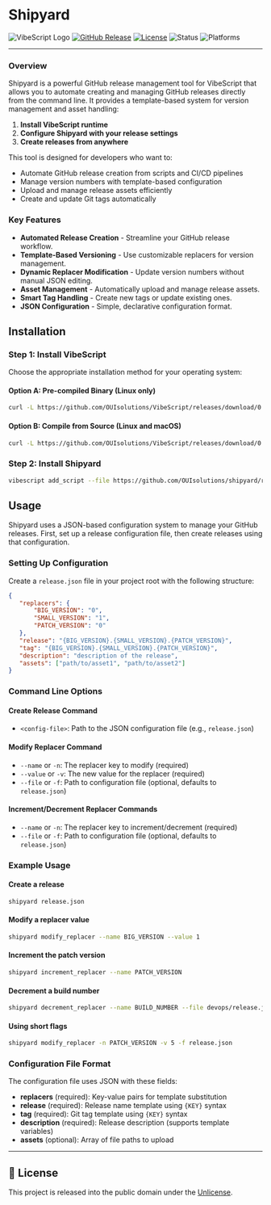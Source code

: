 # Shipyard
![VibeScript Logo](https://img.shields.io/badge/VibeScript-0.1.0-blue?style=for-the-badge&logo=lua)
[![GitHub Release](https://img.shields.io/badge/GitHub-Release-blue?style=for-the-badge)](https://github.com/OUIsolutions/shipyard/releases)
[![License](https://img.shields.io/badge/License-Unlicense-green.svg?style=for-the-badge)](https://github.com/OUIsolutions/shipyard/blob/main/LICENSE)
![Status](https://img.shields.io/badge/Status-Stable-brightgreen?style=for-the-badge)
![Platforms](https://img.shields.io/badge/Platforms-VibeScript-lightgrey?style=for-the-badge)

---

### Overview

Shipyard is a powerful GitHub release management tool for VibeScript that allows you to automate creating and managing GitHub releases directly from the command line. It provides a template-based system for version management and asset handling:

1. **Install VibeScript runtime**
2. **Configure Shipyard with your release settings**
3. **Create releases from anywhere**

This tool is designed for developers who want to:
- Automate GitHub release creation from scripts and CI/CD pipelines
- Manage version numbers with template-based configuration
- Upload and manage release assets efficiently
- Create and update Git tags automatically

### Key Features

- **Automated Release Creation** - Streamline your GitHub release workflow.
- **Template-Based Versioning** - Use customizable replacers for version management.
- **Dynamic Replacer Modification** - Update version numbers without manual JSON editing.
- **Asset Management** - Automatically upload and manage release assets.
- **Smart Tag Handling** - Create new tags or update existing ones.
- **JSON Configuration** - Simple, declarative configuration format.

## Installation

### Step 1: Install VibeScript

Choose the appropriate installation method for your operating system:

#### Option A: Pre-compiled Binary (Linux only)
```bash
curl -L https://github.com/OUIsolutions/VibeScript/releases/download/0.36.0/vibescript.out -o vibescript.out && chmod +x vibescript.out && sudo mv vibescript.out /usr/local/bin/vibescript
```

#### Option B: Compile from Source (Linux and macOS)
```bash
curl -L https://github.com/OUIsolutions/VibeScript/releases/download/0.36.0/amalgamation.c -o vibescript.c && gcc vibescript.c -o vibescript.out && sudo mv vibescript.out /usr/local/bin/vibescript
```

### Step 2: Install Shipyard
```bash
vibescript add_script --file https://github.com/OUIsolutions/shipyard/releases/download/0.1.0/shipyard.lua shipyard
```

## Usage

Shipyard uses a JSON-based configuration system to manage your GitHub releases. First, set up a release configuration file, then create releases using that configuration.

### Setting Up Configuration

Create a `release.json` file in your project root with the following structure:

```json
{
   "replacers": {
       "BIG_VERSION": "0",
       "SMALL_VERSION": "1",
       "PATCH_VERSION": "0"
   },
   "release": "{BIG_VERSION}.{SMALL_VERSION}.{PATCH_VERSION}",
   "tag": "{BIG_VERSION}.{SMALL_VERSION}.{PATCH_VERSION}",
   "description": "description of the release",
   "assets": ["path/to/asset1", "path/to/asset2"]
}
```

### Command Line Options

#### Create Release Command
- `<config-file>`: Path to the JSON configuration file (e.g., `release.json`)

#### Modify Replacer Command
- `--name` or `-n`: The replacer key to modify (required)
- `--value` or `-v`: The new value for the replacer (required)
- `--file` or `-f`: Path to configuration file (optional, defaults to `release.json`)

#### Increment/Decrement Replacer Commands
- `--name` or `-n`: The replacer key to increment/decrement (required)
- `--file` or `-f`: Path to configuration file (optional, defaults to `release.json`)

### Example Usage

#### Create a release
```bash
shipyard release.json
```

#### Modify a replacer value
```bash
shipyard modify_replacer --name BIG_VERSION --value 1
```

#### Increment the patch version
```bash
shipyard increment_replacer --name PATCH_VERSION
```

#### Decrement a build number
```bash
shipyard decrement_replacer --name BUILD_NUMBER --file devops/release.json
```

#### Using short flags
```bash
shipyard modify_replacer -n PATCH_VERSION -v 5 -f release.json
```

### Configuration File Format

The configuration file uses JSON with these fields:

- **replacers** (required): Key-value pairs for template substitution
- **release** (required): Release name template using `{KEY}` syntax
- **tag** (required): Git tag template using `{KEY}` syntax
- **description** (required): Release description (supports template variables)
- **assets** (optional): Array of file paths to upload


---

## 📄 License

This project is released into the public domain under the [Unlicense](LICENSE).